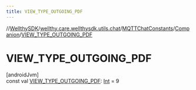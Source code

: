 ```yaml
---
title: VIEW_TYPE_OUTGOING_PDF
---
```

//[WellthySDK](../../../../index.html)/[wellthy.care.wellthysdk.utils.chat](../../index.html)/[MQTTChatConstants](../index.html)/[Companion](index.html)/[VIEW_TYPE_OUTGOING_PDF](-v-i-e-w_-t-y-p-e_-o-u-t-g-o-i-n-g_-p-d-f.html)



# VIEW_TYPE_OUTGOING_PDF



[androidJvm]\
const val [VIEW_TYPE_OUTGOING_PDF](-v-i-e-w_-t-y-p-e_-o-u-t-g-o-i-n-g_-p-d-f.html): [Int](https://kotlinlang.org/api/latest/jvm/stdlib/kotlin/-int/index.html) = 9




